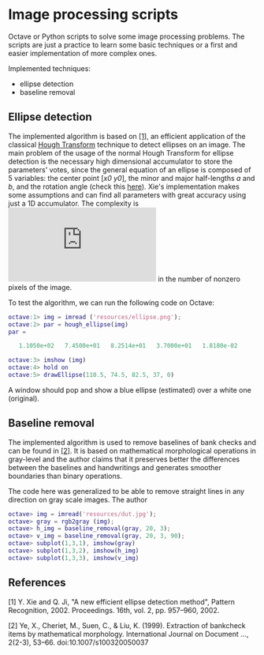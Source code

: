 # Image processing scripts

Octave or Python scripts to solve some image processing problems. The scripts are
just a practice to learn some basic techniques or a first and easier implementation 
of more complex ones.

Implemented techniques:

* ellipse detection
* baseline removal

## Ellipse detection 

The implemented algorithm is based on 
[[1]](http://scholar.google.com/scholar?cluster=3258739622664696123&hl=en&as_sdt=0,5&as_vis=1),
an efficient application of the classical 
[Hough Transform](http://en.wikipedia.org/wiki/Hough_transform) technique to detect 
ellipses on an image. The main problem of the usage of the normal Hough Transform for
ellipse detection is the necessary high dimensional accumulator to store the 
parameters' votes, since the general equation of an ellipse is composed of
5 variables: the center point [*x0* *y0*], the minor and major half-lengths *a* and
*b*, and the rotation angle (check this 
[here](http://www.maa.org/external_archive/joma/Volume8/Kalman/General.html)).
Xie's implementation makes some assumptions and can find all parameters with great
accuracy using just a 1D accumulator. The complexity is
![O3](http://latex.codecogs.com/gif.latex?O%28n%5E3%29) in the number of nonzero
pixels of the image.

To test the algorithm, we can run the following code on Octave:

```matlab
octave:1> img = imread ('resources/ellipse.png');
octave:2> par = hough_ellipse(img)
par =

   1.1050e+02   7.4500e+01   8.2514e+01   3.7000e+01   1.8180e-02

octave:3> imshow (img)
octave:4> hold on
octave:5> drawEllipse(110.5, 74.5, 82.5, 37, 0)
```

A window should pop and show a blue ellipse (estimated) over a white one (original).

## Baseline removal 

The implemented algorithm is used to remove baselines of bank checks and can be found
in 
[[2]](http://www.ee.bgu.ac.il/~dinstein/stip2002/Seminar_papers/Hershkovitz_Extraction%20of%20bankcheck.pdf).
It is based on mathematical morphological operations in gray-level and the author claims
that it preserves better the differences between the baselines and handwritings and 
generates smoother boundaries than binary operations.

The code here was generalized to be able to remove straight lines in any direction on 
gray scale images. The author

```matlab 
octave> img = imread('resources/dut.jpg');
octave> gray = rgb2gray (img);
octave> h_img = baseline_removal(gray, 20, 3);
octave> v_img = baseline_removal(gray, 20, 3, 90);
octave> subplot(1,3,1), imshow(gray)
octave> subplot(1,3,2), imshow(h_img)
octave> subplot(1,3,3), imshow(v_img)
```

## References

[1] Y. Xie and Q. Ji, "A new efficient ellipse detection method", Pattern Recognition, 2002. Proceedings. 16th, vol. 2, pp. 957–960, 2002.

[2] Ye, X., Cheriet, M., Suen, C., & Liu, K. (1999). Extraction of bankcheck items by mathematical morphology. International Journal on Document …, 2(2-3), 53–66. doi:10.1007/s100320050037
